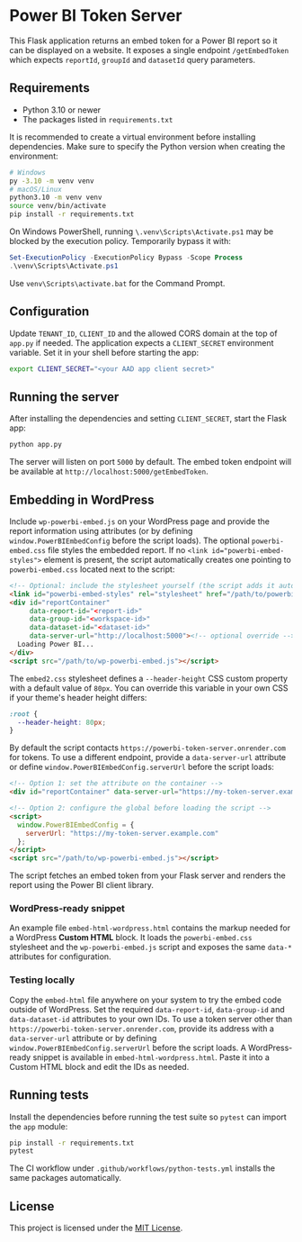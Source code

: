 # Power BI Token Server

This Flask application returns an embed token for a Power BI report so it can be displayed on a website. It exposes a single endpoint `/getEmbedToken` which expects `reportId`, `groupId` and `datasetId` query parameters.

## Requirements

* Python 3.10 or newer
* The packages listed in `requirements.txt`

It is recommended to create a virtual environment before installing dependencies.
Make sure to specify the Python version when creating the environment:

```bash
# Windows
py -3.10 -m venv venv
# macOS/Linux
python3.10 -m venv venv
source venv/bin/activate
pip install -r requirements.txt
```

On Windows PowerShell, running `\.venv\Scripts\Activate.ps1` may be blocked by the execution policy. Temporarily bypass it with:

```powershell
Set-ExecutionPolicy -ExecutionPolicy Bypass -Scope Process
.\venv\Scripts\Activate.ps1
```

Use `venv\Scripts\activate.bat` for the Command Prompt.

## Configuration

Update `TENANT_ID`, `CLIENT_ID` and the allowed CORS domain at the top of `app.py` if needed. The application expects a `CLIENT_SECRET` environment variable. Set it in your shell before starting the app:

```bash
export CLIENT_SECRET="<your AAD app client secret>"
```

## Running the server

After installing the dependencies and setting `CLIENT_SECRET`, start the Flask app:

```bash
python app.py
```

The server will listen on port `5000` by default. The embed token endpoint will be available at `http://localhost:5000/getEmbedToken`.

## Embedding in WordPress

Include `wp-powerbi-embed.js` on your WordPress page and provide the report information using attributes (or by defining `window.PowerBIEmbedConfig` before the script loads). The optional `powerbi-embed.css` file styles the embedded report. If no `<link id="powerbi-embed-styles">` element is present, the script automatically creates one pointing to `powerbi-embed.css` located next to the script:

```html
<!-- Optional: include the stylesheet yourself (the script adds it automatically) -->
<link id="powerbi-embed-styles" rel="stylesheet" href="/path/to/powerbi-embed.css">
<div id="reportContainer"
     data-report-id="<report-id>"
     data-group-id="<workspace-id>"
     data-dataset-id="<dataset-id>"
     data-server-url="http://localhost:5000"><!-- optional override -->
  Loading Power BI...
</div>
<script src="/path/to/wp-powerbi-embed.js"></script>
```

The `embed2.css` stylesheet defines a `--header-height` CSS custom property with
a default value of `80px`. You can override this variable in your own CSS if
your theme's header height differs:

```css
:root {
  --header-height: 80px;
}
```

By default the script contacts `https://powerbi-token-server.onrender.com` for tokens.
To use a different endpoint, provide a `data-server-url` attribute or define
`window.PowerBIEmbedConfig.serverUrl` before the script loads:

```html
<!-- Option 1: set the attribute on the container -->
<div id="reportContainer" data-server-url="https://my-token-server.example.com"></div>

<!-- Option 2: configure the global before loading the script -->
<script>
  window.PowerBIEmbedConfig = {
    serverUrl: "https://my-token-server.example.com"
  };
</script>
<script src="/path/to/wp-powerbi-embed.js"></script>
```

The script fetches an embed token from your Flask server and renders the report using the Power BI client library.

### WordPress-ready snippet

An example file `embed-html-wordpress.html` contains the markup needed for a WordPress **Custom HTML** block. It loads the `powerbi-embed.css` stylesheet and the `wp-powerbi-embed.js` script and exposes the same `data-*` attributes for configuration.

### Testing locally

Copy the `embed-html` file anywhere on your system to try the embed code outside of WordPress. Set the required `data-report-id`, `data-group-id` and `data-dataset-id` attributes to your own IDs. To use a token server other than `https://powerbi-token-server.onrender.com`, provide its address with a `data-server-url` attribute or by defining `window.PowerBIEmbedConfig.serverUrl` before the script loads.
A WordPress-ready snippet is available in `embed-html-wordpress.html`. Paste it into a Custom HTML block and edit the IDs as needed.

## Running tests

Install the dependencies before running the test suite so `pytest` can import the `app` module:

```bash
pip install -r requirements.txt
pytest
```

The CI workflow under `.github/workflows/python-tests.yml` installs the same packages automatically.

## License

This project is licensed under the [MIT License](LICENSE).
